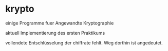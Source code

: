 # krypto
einige Programme fuer Angewandte Kryptographie

aktuell Implementierung des ersten Praktikums

vollendete Entschlüsselung der chiffrate fehlt. Weg dorthin ist angedeutet.
